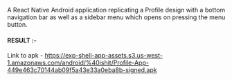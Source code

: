 A React Native Android application replicating a Profile design with a bottom navigation bar as well as a sidebar menu which opens on pressing the menu button.

#### RESULT :-

Link to apk - https://exp-shell-app-assets.s3.us-west-1.amazonaws.com/android/%40ishit/Profile-App-449e463c70144ab09f5a43e33a0eba8b-signed.apk
